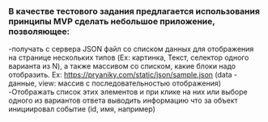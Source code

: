 ### В качестве тестового задания предлагается использования принципы MVP сделать небольшое приложение, позволяющее:
-получать с сервера JSON файл со списком данных для отображения на странице нескольких типов (Ex: картинка, Текст, селектор одного варианта из N), а также массивом со списком, какие блоки надо отобразить. Ex: https://pryaniky.com/static/json/sample.json (data - данные, view: массив с последовательностью отображения)
-Отображать список этих элементов и при клике на них или выборе одного из вариантов ответа выводить информацию что за объект инициировал событие (id, имя, например)
